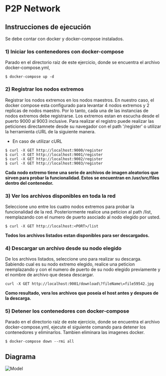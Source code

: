 # P2P Network

## Instrucciones de ejecución

Se debe contar con docker y docker-compose instalados.

### 1) Iniciar los contenedores con docker-compose

Parado en el directorio raiz de este ejercicio, donde se encuentra el archivo docker-compose.yml,

```
$ docker-compose up -d
```

### 2) Registrar los nodos extremos
Registrar los nodos extremos en los nodos maestros. En nuestro caso, el docker compose esta configurado para levantar 4 nodos extremos y 2 replicas de nodos maestro. Por lo tanto, cada una de las instancias de nodos extremos debe registrarse. Los extremos estan en escucha desde el puerto 9000 al 9003 inclusive. Para realizar el registro puede realizar las peticiones directamnete desde su navegador con el path '/register' o utilizar la herramienta cURL de la siguiente manera.
- En caso de utilizar cURL
```
$ curl -X GET http://localhost:9000/register
$ curl -X GET http://localhost:9001/register
$ curl -X GET http://localhost:9002/register
$ curl -X GET http://localhost:9003/register
```
**Cada nodo extremo tiene una serie de archivos de imagen aleatorios que sirven para probar la funcionalidad. Estos se encuentran en /usr/src/files dentro del contenedor.** 

### 3) Ver los archivos disponibles en toda la red
Seleccione uno entre los cuatro nodos extremos para probar la funcionalidad de la red. Posteriormente realice una peticion al path /list, reemplazando <PORT> con el numero de puerto asociado al nodo elegido por usted.
```
$ curl -X GET http://localhost:<PORT>/list
```
**Todos los archivos listados estan disponibles para ser descargados.**

### 4) Descargar un archivo desde su nodo elegido
De los archivos listados, seleccione uno para realizar su descarga. Sabiendo cual es su nodo extremo elegido, realice una peticion reemplazando <PORT> y <FILE> con el numero de puerto de su nodo elegido previamente y el nombre de archivo que desea descargar.
```
curl -X GET http://localhost:9001/download\?fileName\=file59542.jpg
```
**Como resultado, vera los archivos que poseía el host antes y despues de la descarga.** 
  
### 5) Detener los contenedores con docker-compose

Parado en el directorio raiz de este ejercicio, donde se encuentra el archivo docker-compose.yml, ejecute el siguiente comando para detener los contenedores y eliminarlos. Tambien eliminara las imagenes docker.

```
$ docker-compose down --rmi all
```

## Diagrama

![Model](https://user-images.githubusercontent.com/117539520/234723125-da59947b-d4e7-4229-b6fd-db04f45c9341.png)
